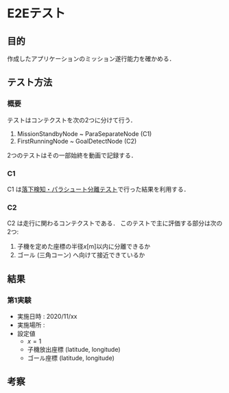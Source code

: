 # E2Eテスト


## 目的

作成したアプリケーションのミッション遂行能力を確かめる．


## テスト方法

### 概要

テストはコンテクストを次の2つに分けて行う．

1. MissionStandbyNode ~ ParaSeparateNode (C1)
2. FirstRunningNode ~ GoalDetectNode (C2)

2つのテストはその一部始終を動画で記録する．

### C1

C1 は[落下検知・パラシュート分離テスト](../falling/)で行った結果を利用する．

### C2

C2 は走行に関わるコンテクストである．
このテストで主に評価する部分は次の2つ:

1. 子機を定めた座標の半径$x$[m]以内に分離できるか
2. ゴール (三角コーン) へ向けて接近できているか


## 結果

### 第1実験

- 実施日時 : 2020/11/xx
- 実施場所 : 
- 設定値
    * $x = 1$
    * 子機放出座標 (latitude, longitude)
    * ゴール座標 (latitude, longitude)


## 考察
